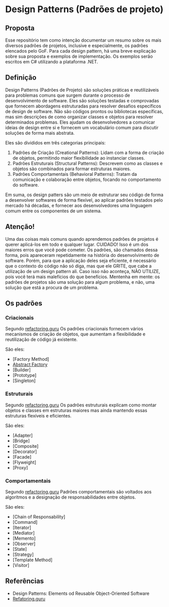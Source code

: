 # Design Patterns (Padrões de projeto)

## Proposta

Esse repositório tem como intenção documentar um resumo sobre os mais diversos padrões de projetos, inclusive e especialmente, os padrões elencados pelo GoF. Para cada design pattern, há uma breve explicação sobre sua proposta e exemplos de implementação.
Os exemplos serão escritos em C# utilizando a plataforma .NET.


## Definição

Design Patterns (Padrões de Projeto) são soluções práticas e reutilizáveis para problemas comuns que surgem durante o processo de desenvolvimento de software. Eles são soluções testadas e comprovadas que fornecem abordagens estruturadas para resolver desafios específicos de design de software. Não são códigos prontos ou bibliotecas específicas, mas sim descrições de como organizar classes e objetos para resolver determinados problemas. Eles ajudam os desenvolvedores a comunicar ideias de design entre si e fornecem um vocabulário comum para discutir soluções de forma mais abstrata.

Eles são divididos em três categorias principais:

1. Padrões de Criação (Creational Patterns): Lidam com a forma de criação de objetos, permitindo maior flexibilidade ao instanciar classes.
2. Padrões Estruturais (Structural Patterns): Descrevem como as classes e objetos são combinados para formar estruturas maiores.
3. Padrões Comportamentais (Behavioral Patterns): Tratam da comunicação e colaboração entre objetos, focando no comportamento do software.

Em suma, os design patters são um meio de estruturar seu código de forma a desenvolver softwares de forma flexível, ao aplicar padrões testados pelo mercado há décadas, e fornecer aos desenvolvedores uma linguagem comum entre os componentes de um sistema.

## Atenção!
Uma das coisas mais comuns quando aprendemos padrões de projetos é querer aplicá-los em todo e qualquer lugar. CUIDADO! Isso é um dos maiores erros que você pode cometer.
Os padrões, são chamados dessa forma, pois apareceram repetidamente na história do desenvolvimento de software. Porém, para que a aplicação deles seja eficiente, é necessário que o contexto do código não só diga, mas que ele GRITE, que cabe a utilização de um design pattern ali.
Caso isso não aconteça, NÃO UTILIZE, pois você terá mais malefícios do que benefícios.
Mentenha em mente: os padrões de projetos são uma solução para algum problema, e não, uma solução que está a procura de um problema.

## Os padrões

### Criacionais
Segundo [refactoring.guru](https://refactoring.guru/)
Os padrões criacionais fornecem vários mecanismos de criação de objetos, que aumentam a flexibilidade e reutilização de código já existente.

São eles:
- [Factory Method]
- [Abstract Factory](/Creationals/AbstractFactory/README.md)
- [Builder]
- [Prototype]
- [Singleton]

### Estruturais
Segundo [refactoring.guru](https://refactoring.guru/)
Os padrões estruturais explicam como montar objetos e classes em estruturas maiores mas ainda mantendo essas estruturas flexíveis e eficientes.

São eles:
- [Adapter]
- [Bridge]
- [Composite]
- [Decorator]
- [Facade]
- [Flyweight]
- [Proxy]

### Comportamentais
Segundo [refactoring.guru](https://refactoring.guru/)
Padrões comportamentais são voltados aos algoritmos e a designação de responsabilidades entre objetos.

São eles:
- [Chain of Responsability]
- [Command]
- [Iterator]
- [Mediator]
- [Memento]
- [Observer]
- [State]
- [Strategy]
- [Template Method]
- [Visitor]

## Referências
- Design Patterns: Elements od Reusable Object-Oriented Software
- [Refatoring.guru](https://refactoring.guru/pt-br/design-patterns)
